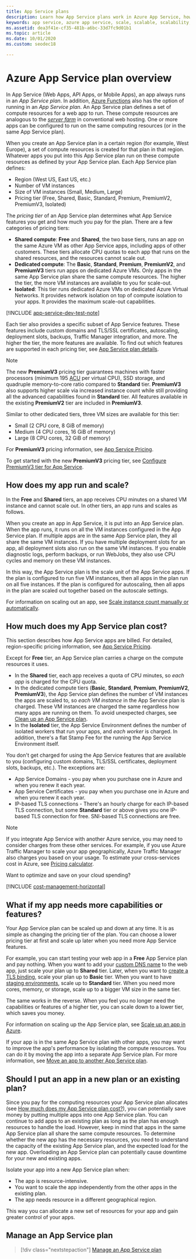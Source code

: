 ```yaml
---
title: App Service plans
description: Learn how App Service plans work in Azure App Service, how they're billed to the customer, and how to scale them for your needs.
keywords: app service, azure app service, scale, scalable, scalability, app service plan, app service cost
ms.assetid: dea3f41e-cf35-481b-a6bc-33d7fc9d01b1
ms.topic: article
ms.date: 10/01/2020
ms.custom: seodec18

---
```

# Azure App Service plan overview

In App Service (Web Apps, API Apps, or Mobile Apps), an app always runs in an _App Service plan_. In addition, [Azure Functions](../azure-functions/functions-scale.md#app-service-plan) also has the option of running in an _App Service plan_. An App Service plan defines a set of compute resources for a web app to run. These compute resources are analogous to the [_server farm_](https://wikipedia.org/wiki/Server_farm) in conventional web hosting. One or more apps can be configured to run on the same computing resources (or in the same App Service plan).

When you create an App Service plan in a certain region (for example, West Europe), a set of compute resources is created for that plan in that region. Whatever apps you put into this App Service plan run on these compute resources as defined by your App Service plan. Each App Service plan defines:

- Region (West US, East US, etc.)
- Number of VM instances
- Size of VM instances (Small, Medium, Large)
- Pricing tier (Free, Shared, Basic, Standard, Premium, PremiumV2, PremiumV3, Isolated)

The _pricing tier_ of an App Service plan determines what App Service features you get and how much you pay for the plan. There are a few categories of pricing tiers:

- **Shared compute**: **Free** and **Shared**, the two base tiers, runs an app on the same Azure VM as other App Service apps, including apps of other customers. These tiers allocate CPU quotas to each app that runs on the shared resources, and the resources cannot scale out.
- **Dedicated compute**: The **Basic**, **Standard**, **Premium**, **PremiumV2**, and **PremiumV3** tiers run apps on dedicated Azure VMs. Only apps in the same App Service plan share the same compute resources. The higher the tier, the more VM instances are available to you for scale-out.
- **Isolated**: This tier runs dedicated Azure VMs on dedicated Azure Virtual Networks. It provides network isolation on top of compute isolation to your apps. It provides the maximum scale-out capabilities.

[!INCLUDE [app-service-dev-test-note](../../includes/app-service-dev-test-note.md)]

Each tier also provides a specific subset of App Service features. These features include custom domains and TLS/SSL certificates, autoscaling, deployment slots, backups, Traffic Manager integration, and more. The higher the tier, the more features are available. To find out which features are supported in each pricing tier, see [App Service plan details](https://azure.microsoft.com/pricing/details/app-service/plans/).

<a name="new-pricing-tier-premiumv3"></a>

> [!NOTE]
> The new **PremiumV3** pricing tier guarantees machines with faster processors (minimum 195 [ACU](https://docs.microsoft.com/azure/virtual-machines/acu) per virtual CPU), SSD storage, and quadruple memory-to-core ratio compared to **Standard** tier. **PremiumV3** also supports higher scale via increased instance count while still providing all the advanced capabilities found in **Standard** tier. All features available in the existing **PremiumV2** tier are included in **PremiumV3**.
>
> Similar to other dedicated tiers, three VM sizes are available for this tier:
>
> - Small (2 CPU core, 8 GiB of memory) 
> - Medium (4 CPU cores, 16 GiB of memory) 
> - Large (8 CPU cores, 32 GiB of memory)  
>
> For **PremiumV3** pricing information, see [App Service Pricing](https://azure.microsoft.com/pricing/details/app-service/).
>
> To get started with the new **PremiumV3** pricing tier, see [Configure PremiumV3 tier for App Service](app-service-configure-premium-tier.md).

## How does my app run and scale?

In the **Free** and **Shared** tiers, an app receives CPU minutes on a shared VM instance and cannot scale out. In other tiers, an app runs and scales as follows.

When you create an app in App Service, it is put into an App Service plan. When the app runs, it runs on all the VM instances configured in the App Service plan. If multiple apps are in the same App Service plan, they all share the same VM instances. If you have multiple deployment slots for an app, all deployment slots also run on the same VM instances. If you enable diagnostic logs, perform backups, or run WebJobs, they also use CPU cycles and memory on these VM instances.

In this way, the App Service plan is the scale unit of the App Service apps. If the plan is configured to run five VM instances, then all apps in the plan run on all five instances. If the plan is configured for autoscaling, then all apps in the plan are scaled out together based on the autoscale settings.

For information on scaling out an app, see [Scale instance count manually or automatically](../azure-monitor/platform/autoscale-get-started.md).

<a name="cost"></a>

## How much does my App Service plan cost?

This section describes how App Service apps are billed. For detailed, region-specific pricing information, see [App Service Pricing](https://azure.microsoft.com/pricing/details/app-service/).

Except for **Free** tier, an App Service plan carries a charge on the compute resources it uses.

- In the **Shared** tier, each app receives a quota of CPU minutes, so _each app_ is charged for the CPU quota.
- In the dedicated compute tiers (**Basic**, **Standard**, **Premium**, **PremiumV2**, **PremiumV3**), the App Service plan defines the number of VM instances the apps are scaled to, so _each VM instance_ in the App Service plan is charged. These VM instances are charged the same regardless how many apps are running on them. To avoid unexpected charges, see [Clean up an App Service plan](app-service-plan-manage.md#delete).
- In the **Isolated** tier, the App Service Environment defines the number of isolated workers that run your apps, and _each worker_ is charged. In addition, there's a flat Stamp Fee for the running the App Service Environment itself.

You don't get charged for using the App Service features that are available to you (configuring custom domains, TLS/SSL certificates, deployment slots, backups, etc.). The exceptions are:

- App Service Domains - you pay when you purchase one in Azure and when you renew it each year.
- App Service Certificates - you pay when you purchase one in Azure and when you renew it each year.
- IP-based TLS connections - There's an hourly charge for each IP-based TLS connection, but some **Standard** tier or above gives you one IP-based TLS connection for free. SNI-based TLS connections are free.

> [!NOTE]
> If you integrate App Service with another Azure service, you may need to consider charges from these other services. For example, if you use Azure Traffic Manager to scale your app geographically, Azure Traffic Manager also charges you based on your usage. To estimate your cross-services cost in Azure, see [Pricing calculator](https://azure.microsoft.com/pricing/calculator/). 

Want to optimize and save on your cloud spending?

[!INCLUDE [cost-management-horizontal](../../includes/cost-management-horizontal.md)]

## What if my app needs more capabilities or features?

Your App Service plan can be scaled up and down at any time. It is as simple as changing the pricing tier of the plan. You can choose a lower pricing tier at first and scale up later when you need more App Service features.

For example, you can start testing your web app in a **Free** App Service plan and pay nothing. When you want to add your [custom DNS name](app-service-web-tutorial-custom-domain.md) to the web app, just scale your plan up to **Shared** tier. Later, when you want to [create a TLS binding](configure-ssl-bindings.md), scale your plan up to **Basic** tier. When you want to have [staging environments](deploy-staging-slots.md), scale up to **Standard** tier. When you need more cores, memory, or storage, scale up to a bigger VM size in the same tier.

The same works in the reverse. When you feel you no longer need the capabilities or features of a higher tier, you can scale down to a lower tier, which saves you money.

For information on scaling up the App Service plan, see [Scale up an app in Azure](manage-scale-up.md).

If your app is in the same App Service plan with other apps, you may want to improve the app's performance by isolating the compute resources. You can do it by moving the app into a separate App Service plan. For more information, see [Move an app to another App Service plan](app-service-plan-manage.md#move).

## Should I put an app in a new plan or an existing plan?

Since you pay for the computing resources your App Service plan allocates (see [How much does my App Service plan cost?](#cost)), you can potentially save money by putting multiple apps into one App Service plan. You can continue to add apps to an existing plan as long as the plan has enough resources to handle the load. However, keep in mind that apps in the same App Service plan all share the same compute resources. To determine whether the new app has the necessary resources, you need to understand the capacity of the existing App Service plan, and the expected load for the new app. Overloading an App Service plan can potentially cause downtime for your new and existing apps.

Isolate your app into a new App Service plan when:

- The app is resource-intensive.
- You want to scale the app independently from the other apps in the existing plan.
- The app needs resource in a different geographical region.

This way you can allocate a new set of resources for your app and gain greater control of your apps.

## Manage an App Service plan

> [!div class="nextstepaction"]
> [Manage an App Service plan](app-service-plan-manage.md)
